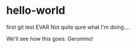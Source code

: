 # hello-world
first git test EVAR
Not quite qure what I'm doing....

We'll see how this goes. Geronimo!

